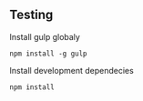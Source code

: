 Testing
-------

Install gulp globaly
	
	npm install -g gulp

Install development dependecies 

	npm install

